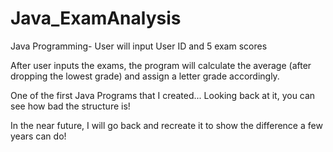 # Java_ExamAnalysis
Java Programming- User will input User ID and 5 exam scores

After user inputs the exams, the program will calculate the average (after dropping the lowest grade) and
assign a letter grade accordingly.

One of the first Java Programs that I created... Looking back at it, you can see how bad the structure is!

In the near future, I will go back and recreate it to show the difference a few years can do!
